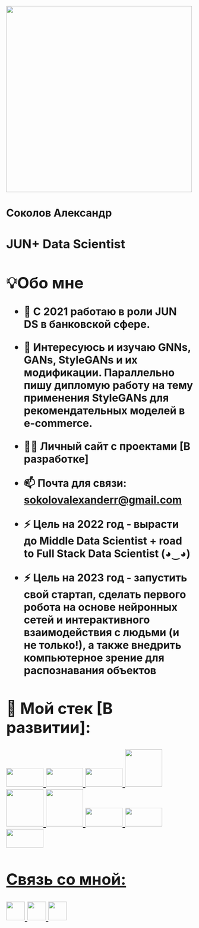 <link rel="stylesheet" href="https://cdn.jsdelivr.net/gh/devicons/devicon@v2.15.1/devicon.min.css" href="https://media.giphy.com/media/Pu5F5t64WNKYE/giphy.gif" >
          
<img src="https://media1.giphy.com/media/WDZBrmwNjm5g8qsl1F/giphy.gif?cid=ecf05e47d06ki936jvx6ammaund3dj9xmfwm0objuiq55uv9&rid=giphy.gif&ct=g" width="500" class='left'> </a> </p>
<h1 align="left"> Соколов Александр  <h/h1>
<h3 align="left">JUN+ Data Scientist</h3>


## 💡Обо мне 

- 🔭 С 2021 работаю в роли JUN DS в банковской сфере. 

- 🌱 Интересуюсь и изучаю GNNs, GANs, StyleGANs и их модификации. Параллельно пишу дипломую работу на тему применения StyleGANs для рекомендательных моделей в e-commerce.

- 👨‍💻 Личный сайт с проектами **[В разработке]**

- 📫 Почта для связи: **sokolovalexanderr@gmail.com**

- ⚡ **Цель на 2022 год - вырасти до Middle  Data Scientist + road to Full Stack Data Scientist (◕‿◕)**
- ⚡ **Цель на 2023 год - запустить свой стартап, сделать первого робота на основе нейронных сетей и интерактивного взаимодействия с людьми (и не только!), а также внедрить компьютерное зрение для распознавания объектов**

## 🚀 Мой стек [В развитии]:

<p align="left">
        <a href="https://www.python.org" target="_blank"> 
            <img src="https://cdn.jsdelivr.net/gh/devicons/devicon/icons/python/python-original-wordmark.svg" width="100" 
     height="50"/> </a> 
<a href="https://about.gitlab.com/" target="_blank"> 
            <img src="https://cdn.jsdelivr.net/gh/devicons/devicon/icons/gitlab/gitlab-original-wordmark.svg"
 width="100" 
     height="50"/> </a>
<a href="https://www.postgresql.org/" target="_blank">
            <img src="https://cdn.jsdelivr.net/gh/devicons/devicon/icons/postgresql/postgresql-original-wordmark.svg"
           width="100" 
     height="50"/> </a>
<a href="https://www.tensorflow.org/" target="_blank">
            <img src="https://cdn.jsdelivr.net/gh/devicons/devicon/icons/tensorflow/tensorflow-original-wordmark.svg" /
           width="100" 
     height="100"/> </a>
<a href="https://www.jetbrains.com/ru-ru/pycharm/" target="_blank">
            <img src="https://cdn.jsdelivr.net/gh/devicons/devicon/icons/pycharm/pycharm-original-wordmark.svg" /
           width="100" 
     height="100"/> </a><a href="https://pytorch.org/" target="_blank">
            <img src="https://cdn.jsdelivr.net/gh/devicons/devicon/icons/pytorch/pytorch-original-wordmark.svg" /
           width="100" 
     height="100"/>
</a><a href="https://networkx.org/" target="_blank">
            <img src="https://cdn.jsdelivr.net/gh/devicons/devicon/icons/networkx/networkx-original.svg" /
           width="100" 
     height="50"/> </a><a href="https://neo4j.com/" target="_blank">
            <img src="https://cdn.jsdelivr.net/gh/devicons/devicon/icons/neo4j/neo4j-original-wordmark.svg" /
           width="100" 
     height="50"/>
  </a><a href="https://www.docker.com/" target="_blank">
            <img src="https://cdn.jsdelivr.net/gh/devicons/devicon/icons/docker/docker-original-wordmark.svg" /
           width="100" 
     height="50"/> </a><a href="" target="_blank">
            
        
</p>

## Связь со мной:
<p align="left">

<a href = "https://www.linkedin.com/in/alexander-sokolov-95486621b/">
            <img src="https://img.icons8.com/fluency/344/linkedin.png" width="50" 
     height="50"/> </a>
<a href = "https://t.me/himawariq"><img src="https://img.icons8.com/color/452/telegram-app--v2.png" width="50" 
     height="50"/> </a>
<a href = "https://vk.com/himawariq"><img src="https://img.icons8.com/color/344/vk-circled.png" width="50" 
     height="50"/> </a>

</p>
